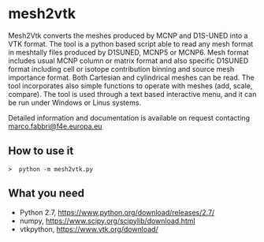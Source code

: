# mesh2vtk
Mesh2Vtk converts the meshes produced by MCNP and D1S-UNED into a VTK format.
The tool is a python based script able to read any mesh format 
in meshtally files produced by D1SUNED, MCNP5 or MCNP6. 
Mesh format includes usual MCNP column or matrix format and also specific D1SUNED format 
including cell or isotope contribution binning and source mesh importance format. 
Both Cartesian and cylindrical meshes can be read. The tool incorporates also simple 
functions to operate with meshes (add, scale, compare).
The tool is used through a text based interactive menu, and it can be run under 
Windows or Linus systems. 

Detailed information and documentation is available on request contacting marco.fabbri@f4e.europa.eu

## How to use it

    >  python -m mesh2vtk.py


## What you need
- Python 2.7, https://www.python.org/download/releases/2.7/
- numpy, https://www.scipy.org/scipylib/download.html
- vtkpython, https://www.vtk.org/download/
